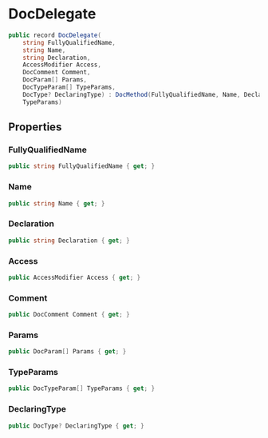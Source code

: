 # DocDelegate
```cs
public record DocDelegate(
    string FullyQualifiedName,
    string Name,
    string Declaration,
    AccessModifier Access,
    DocComment Comment,
    DocParam[] Params,
    DocTypeParam[] TypeParams,
    DocType? DeclaringType) : DocMethod(FullyQualifiedName, Name, Declaration, Access, Comment, DeclaringType, Params,
    TypeParams)
```

## Properties
### FullyQualifiedName
```cs
public string FullyQualifiedName { get; }
```

### Name
```cs
public string Name { get; }
```

### Declaration
```cs
public string Declaration { get; }
```

### Access
```cs
public AccessModifier Access { get; }
```

### Comment
```cs
public DocComment Comment { get; }
```

### Params
```cs
public DocParam[] Params { get; }
```

### TypeParams
```cs
public DocTypeParam[] TypeParams { get; }
```

### DeclaringType
```cs
public DocType? DeclaringType { get; }
```

